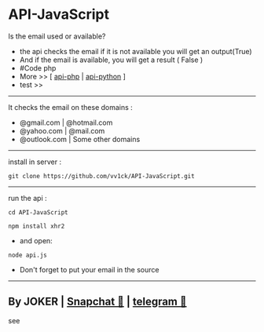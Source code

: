 # API-JavaScript
Is the email used or available?
- the api checks the email if it is not available you will get an output(True)
- And if the email is available, you will get a result ( False )
- #Code php 
- More >> [ <a class="" href="https://github.com/vv1ck/API-php">api-php</a> | <a class="" href="https://github.com/vv1ck/API-python">api-python</a> ]
- test >> 
------------------
It checks the email on these domains :
- @gmail.com | @hotmail.com
- @yahoo.com | @mail.com
- @outlook.com | Some other domains
------------------
install in server :
<!--START_SECTION:waka-->
```
git clone https://github.com/vv1ck/API-JavaScript.git
```
<!--END_SECTION:waka-->
------------------
run the api :
<!--START_SECTION:waka-->
```
cd API-JavaScript
```
<!--END_SECTION:waka-->
<!--START_SECTION:waka-->
```
npm install xhr2
```
<!--END_SECTION:waka-->
- and open:
<!--START_SECTION:waka-->
```
node api.js
```
<!--END_SECTION:waka-->
- Don't forget to put your email in the source
--------------------
By JOKER | <a class="" href="https://www.snapchat.com/add/jokermr5oos4800?">Snapchat 👻</a> | <a class="" href="http://t.me/vv1ck">telegram 🔷</a>
-
see
